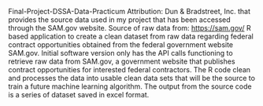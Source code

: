 Final-Project-DSSA-Data-Practicum
Attribution: Dun & Bradstreet, Inc. that provides the source data used in my project that has been accessed through the SAM.gov website.
Source of raw data from: https://sam.gov/
R based application to create a clean dataset from raw data regarding federal contract opportunities obtained from the federal government website SAM.gov.
Initial software version only has the API calls functioning to retrieve raw data from SAM.gov, a government website that publishes contract opportunities for interested federal contractors.
The R code clean and processes the data into usable clean data sets that will be the source to train a future machine learning algorithm.  The output from the source code is a series of dataset saved in excel format.  



